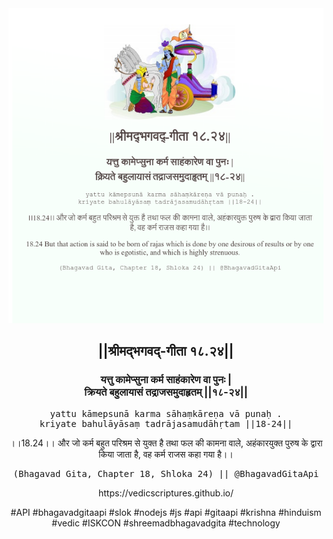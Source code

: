 <img src="../../asset/BG_18_24.png"/>
<center><h2>||श्रीमद्‍भगवद्‍-गीता १८.२४||</h2>
<h3>यत्तु कामेप्सुना कर्म साहंकारेण वा पुनः |<br/>क्रियते बहुलायासं तद्राजसमुदाहृतम् ||१८-२४||</h3>
<pre>yattu kāmepsunā karma sāhaṃkāreṇa vā punaḥ .<br/>kriyate bahulāyāsaṃ tadrājasamudāhṛtam ||18-24||</pre>
<p>।।18.24।। और जो कर्म बहुत परिश्रम से युक्त है तथा फल की कामना वाले, अहंकारयुक्त पुरुष के द्वारा किया जाता है, वह कर्म राजस कहा गया है।।</p>
<pre>(Bhagavad Gita, Chapter 18, Shloka 24) || @BhagavadGitaApi</pre><p>https://vedicscriptures.github.io/</p><p>#API #bhagavadgitaapi #slok #nodejs #js #api #gitaapi #krishna #hinduism #vedic #ISKCON #shreemadbhagavadgita #technology</p></center>